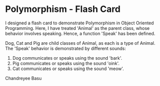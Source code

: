 # Polymorphism - Flash Card

I designed a flash card to demonstrate Polymorphism in Object Oriented Programming.
Here, I have treated 'Animal' as the parent class, whose behavior involves speaking. Hence, a function 'Speak' has been defined.

Dog, Cat and Pig are child classes of Animal, as each is a type of Animal. The 'Speak' behavior is demonstrated by different sounds:
1) Dog communicates or speaks using the sound 'bark'.
2) Pig communicates or speaks using the sound 'oink'.
3) Cat communicates or speaks using the sound 'meow'.

Chandreyee Basu
